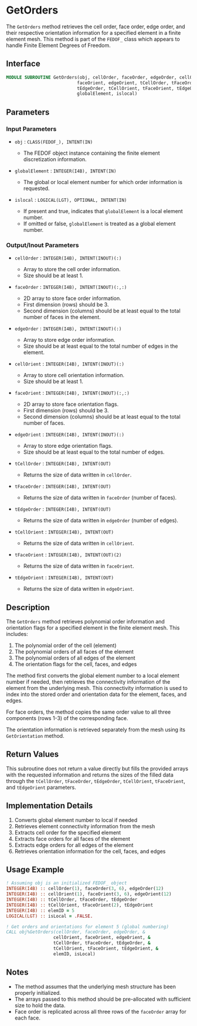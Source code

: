 # GetOrders

The `GetOrders` method retrieves the cell order, face order, edge order, and their respective orientation information for a specified element in a finite element mesh. This method is part of the `FEDOF_` class which appears to handle Finite Element Degrees of Freedom.

## Interface

```fortran
MODULE SUBROUTINE GetOrders(obj, cellOrder, faceOrder, edgeOrder, cellOrient,
                           faceOrient, edgeOrient, tCellOrder, tFaceOrder,
                           tEdgeOrder, tCellOrient, tFaceOrient, tEdgeOrient,
                           globalElement, islocal)
```

## Parameters

### Input Parameters

- `obj` : `CLASS(FEDOF_), INTENT(IN)`
  - The FEDOF object instance containing the finite element discretization information.

- `globalElement` : `INTEGER(I4B), INTENT(IN)`
  - The global or local element number for which order information is requested.

- `islocal` : `LOGICAL(LGT), OPTIONAL, INTENT(IN)`
  - If present and true, indicates that `globalElement` is a local element number.
  - If omitted or false, `globalElement` is treated as a global element number.

### Output/Inout Parameters

- `cellOrder` : `INTEGER(I4B), INTENT(INOUT)(:)`
  - Array to store the cell order information.
  - Size should be at least 1.

- `faceOrder` : `INTEGER(I4B), INTENT(INOUT)(:,:)`
  - 2D array to store face order information.
  - First dimension (rows) should be 3.
  - Second dimension (columns) should be at least equal to the total number of faces in the element.

- `edgeOrder` : `INTEGER(I4B), INTENT(INOUT)(:)`
  - Array to store edge order information.
  - Size should be at least equal to the total number of edges in the element.

- `cellOrient` : `INTEGER(I4B), INTENT(INOUT)(:)`
  - Array to store cell orientation information.
  - Size should be at least 1.

- `faceOrient` : `INTEGER(I4B), INTENT(INOUT)(:,:)`
  - 2D array to store face orientation flags.
  - First dimension (rows) should be 3.
  - Second dimension (columns) should be at least equal to the total number of faces.

- `edgeOrient` : `INTEGER(I4B), INTENT(INOUT)(:)`
  - Array to store edge orientation flags.
  - Size should be at least equal to the total number of edges.

- `tCellOrder` : `INTEGER(I4B), INTENT(OUT)`
  - Returns the size of data written in `cellOrder`.

- `tFaceOrder` : `INTEGER(I4B), INTENT(OUT)`
  - Returns the size of data written in `faceOrder` (number of faces).

- `tEdgeOrder` : `INTEGER(I4B), INTENT(OUT)`
  - Returns the size of data written in `edgeOrder` (number of edges).

- `tCellOrient` : `INTEGER(I4B), INTENT(OUT)`
  - Returns the size of data written in `cellOrient`.

- `tFaceOrient` : `INTEGER(I4B), INTENT(OUT)(2)`
  - Returns the size of data written in `faceOrient`.

- `tEdgeOrient` : `INTEGER(I4B), INTENT(OUT)`
  - Returns the size of data written in `edgeOrient`.

## Description

The `GetOrders` method retrieves polynomial order information and orientation flags for a specified element in the finite element mesh. This includes:

1. The polynomial order of the cell (element)
2. The polynomial orders of all faces of the element
3. The polynomial orders of all edges of the element
4. The orientation flags for the cell, faces, and edges

The method first converts the global element number to a local element number if needed, then retrieves the connectivity information of the element from the underlying mesh. This connectivity information is used to index into the stored order and orientation data for the element, faces, and edges.

For face orders, the method copies the same order value to all three components (rows 1-3) of the corresponding face.

The orientation information is retrieved separately from the mesh using its `GetOrientation` method.

## Return Values

This subroutine does not return a value directly but fills the provided arrays with the requested information and returns the sizes of the filled data through the `tCellOrder`, `tFaceOrder`, `tEdgeOrder`, `tCellOrient`, `tFaceOrient`, and `tEdgeOrient` parameters.

## Implementation Details

1. Converts global element number to local if needed
2. Retrieves element connectivity information from the mesh
3. Extracts cell order for the specified element
4. Extracts face orders for all faces of the element
5. Extracts edge orders for all edges of the element
6. Retrieves orientation information for the cell, faces, and edges

## Usage Example

```fortran
! Assuming obj is an initialized FEDOF_ object
INTEGER(I4B) :: cellOrder(1), faceOrder(3, 6), edgeOrder(12)
INTEGER(I4B) :: cellOrient(1), faceOrient(3, 6), edgeOrient(12)
INTEGER(I4B) :: tCellOrder, tFaceOrder, tEdgeOrder
INTEGER(I4B) :: tCellOrient, tFaceOrient(2), tEdgeOrient
INTEGER(I4B) :: elemID = 5
LOGICAL(LGT) :: isLocal = .FALSE.

! Get orders and orientations for element 5 (global numbering)
CALL obj%GetOrders(cellOrder, faceOrder, edgeOrder, &
                  cellOrient, faceOrient, edgeOrient, &
                  tCellOrder, tFaceOrder, tEdgeOrder, &
                  tCellOrient, tFaceOrient, tEdgeOrient, &
                  elemID, isLocal)
```

## Notes

- The method assumes that the underlying mesh structure has been properly initialized.
- The arrays passed to this method should be pre-allocated with sufficient size to hold the data.
- Face order is replicated across all three rows of the `faceOrder` array for each face.
